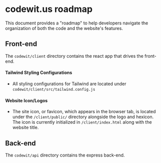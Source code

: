 # codewit.us roadmap

This document provides a "roadmap" to help developers navigate the organization of both the code and the website's features.

## Front-end

The `codewit/client` directory contains the react app that drives the front-end.

#### Tailwind Styling Configurations

- All styling configurations for Tailwind are located under `codewit/client/src/tailwind.config.js`

#### Website Icon/Logos

- The site icon, or favicon, which appears in the browser tab, is located under the `/client/public/` directory alongside the logo and hexicon. The icon is currently initialized in `/client/index.html` along with the website title.

## Back-end

The `codewit/api` directory contains the express back-end.